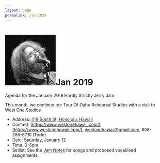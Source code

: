 ```yaml
---
layout: page
permalink: /jan2019
---
```

<h1><img class="ui avatar image" src="/images/jerryavatar.jpg">Jan 2019</h1>

Agenda for the January 2019 Hardly Strictly Jerry Jam

This month, we continue our Tour Of Oahu Rehearsal Studios with a visit to West One Studios 
 
   * Address: [419 South St, Honolulu, Hawaii](https://www.google.com/maps/place/419+South+St,+Honolulu,+HI+96813/@21.30011,-157.863606,17z/data=!3m1!4b1!4m5!3m4!1s0x7c006e096a865d27:0xdc961d8d49e3a759!8m2!3d21.30011!4d-157.861412)
   * Contact: [https://www.westonehawaii.com/](https://www.westonehawaii.com/), westonehawaii@gmail.com, 808-286-6710 (Torie)
   * Date: Saturday, January 12
   * Time: 3-6pm
   * Setlist:  See the [Jam Notes](http://bit.ly/2sfMHQp) for songs and proposed vocal/lead assignments. 
  